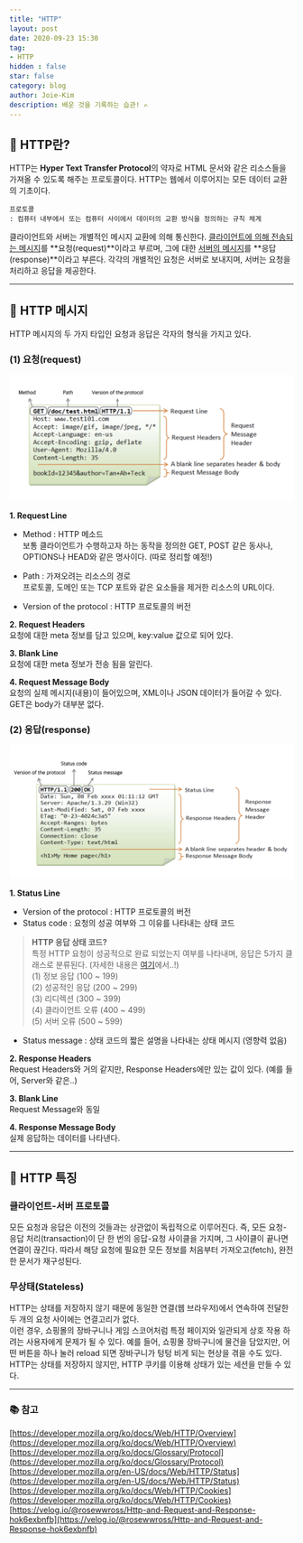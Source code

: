 ```yaml
---
title: "HTTP"
layout: post
date: 2020-09-23 15:30
tag:
- HTTP
hidden : false
star: false
category: blog
author: Joie-Kim
description: 배운 것을 기록하는 습관! ✍️
---
```

## 🤨 HTTP란?

HTTP는 **Hyper Text Transfer Protocol**의 약자로 HTML 문서와 같은 리소스들을 가져올 수 있도록 해주는 프로토콜이다. HTTP는 웹에서 이루어지는 모든 데이터 교환의 기초이다.

```
프로토콜
: 컴퓨터 내부에서 또는 컴퓨터 사이에서 데이터의 교환 방식을 정의하는 규칙 체계
```

클라이언트와 서버는 개별적인 메시지 교환에 의해 통신한다. <u>클라이언트에 의해 전송되는 메시지</u>를 **요청(request)**이라고 부르며, 그에 대한 <u>서버의 메시지</u>를 **응답(response)**이라고 부른다. 각각의 개별적인 요청은 서버로 보내지며, 서버는 요청을 처리하고 응답을 제공한다. 

---

## 💌 HTTP 메시지

HTTP 메시지의 두 가지 타입인 요청과 응답은 각자의 형식을 가지고 있다.

### (1) 요청(request)

![image](/assets/200923/request_message.jpeg)

**1. Request Line**
- Method : HTTP 메소드<br>
        보통 클라이언트가 수행하고자 하는 동작을 정의한 GET, POST 같은 동사나, OPTIONS나 HEAD와 같은 명사이다. (따로 정리할 예정!)

- Path : 가져오려는 리소스의 경로<br>
        프로토콜, 도메인 또는 TCP 포트와 같은 요소들을 제거한 리소스의 URL이다.

- Version of the protocol : HTTP 프로토콜의 버전

**2. Request Headers**<br>
요청에 대한 meta 정보를 담고 있으며, key:value 값으로 되어 있다.

**3. Blank Line**<br>
요청에 대한 meta 정보가 전송 됨을 알린다.

**4. Request Message Body**<br>
요청의 실제 메시지(내용)이 들어있으며, XML이나 JSON 데이터가 들어갈 수 있다. GET은 body가 대부분 없다.

### (2) 응답(response)

![image](/assets/200923/response_message.jpeg)

**1. Status Line**
- Version of the protocol : HTTP 프로토콜의 버전
- Status code : 요청의 성공 여부와 그 이유를 나타내는 상태 코드

> **HTTP 응답 상태 코드?**<br>
특정 HTTP 요청이 성공적으로 완료 되었는지 여부를 나타내며,  응답은 5가지 클래스로 분류된다. (자세한 내용은 [여기](https://developer.mozilla.org/en-US/docs/Web/HTTP/Status)에서..!)<br>
(1) 정보 응답 (100 ~ 199)<br>
(2) 성공적인 응답 (200 ~ 299)<br>
(3) 리디렉션 (300 ~ 399)<br>
(4) 클라이언트 오류 (400 ~ 499)<br>
(5) 서버 오류 (500 ~ 599)<br>

- Status message : 상태 코드의 짧은 설명을 나타내는 상태 메시지 (영향력 없음)

**2. Response Headers**<br>
Request Headers와 거의 같지만, Response Headers에만 있는 값이 있다. (예를 들어, Server와 같은..)

**3. Blank Line**<br>
Request Message와 동일

**4. Response Message Body**<br>
실제 응답하는 데이터를 나타낸다.

---

## 💎 HTTP 특징

### 클라이언트-서버 프로토콜

모든 요청과 응답은 이전의 것들과는 상관없이 독립적으로 이루어진다. 즉, 모든 요청-응답 처리(transaction)이 단 한 번의 응답-요청 사이클을 가지며, 그 사이클이 끝나면 연결이 끊긴다. 따라서 해당 요청에 필요한 모든 정보를 처음부터 가져오고(fetch), 완전한 문서가 재구성된다.

### 무상태(Stateless)

HTTP는 상태를 저장하지 않기 때문에 동일한 연결(웹 브라우저)에서 연속하여 전달한 두 개의 요청 사이에는 연결고리가 없다.<br>
이런 경우, 쇼핑몰의 장바구니나 게임 스코어처럼 특정 페이지와 일관되게 상호 작용 하려는 사용자에게 문제가 될 수 있다. 예를 들어, 쇼핑몰 장바구니에 물건을 담았지만, 어떤 버튼을 하나 눌러 reload 되면 장바구니가 텅텅 비게 되는 현상을 겪을 수도 있다.<br>
HTTP는 상태를 저장하지 않지만, HTTP 쿠키를 이용해 상태가 있는 세션을 만들 수 있다.

---

### 📚 참고

[https://developer.mozilla.org/ko/docs/Web/HTTP/Overview](https://developer.mozilla.org/ko/docs/Web/HTTP/Overview)
[https://developer.mozilla.org/ko/docs/Glossary/Protocol](https://developer.mozilla.org/ko/docs/Glossary/Protocol)
[https://developer.mozilla.org/en-US/docs/Web/HTTP/Status](https://developer.mozilla.org/en-US/docs/Web/HTTP/Status)
[https://developer.mozilla.org/ko/docs/Web/HTTP/Cookies](https://developer.mozilla.org/ko/docs/Web/HTTP/Cookies)
[https://velog.io/@rosewwross/Http-and-Request-and-Response-hok6exbnfb](https://velog.io/@rosewwross/Http-and-Request-and-Response-hok6exbnfb)